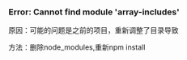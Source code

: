### Error: Cannot find module 'array-includes'
原因：可能的问题是之前的项目，重新调整了目录导致

方法：删除node_modules,重新npm install